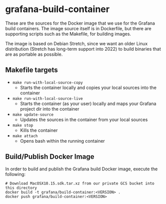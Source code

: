# grafana-build-container

These are the sources for the Docker image that we use for the Grafana build containers. The image source itself
is in Dockerfile, but there are supporting scripts such as the Makefile, for building images.

The image is based on Debian Stretch, since we want an older Linux distribution (Stretch has long-term support into 2022) to build binaries that are as portable as possible.

## Makefile targets

- `make run-with-local-source-copy`
  - Starts the container locally and copies your local sources into the container
- `make run-with-local-source-live`
  - Starts the container (as your user) locally and maps your Grafana project dir into the container
- `make update-source`
  - Updates the sources in the container from your local sources
- `make stop`
  - Kills the container
- `make attach`
  - Opens bash within the running container

## Build/Publish Docker Image

In order to build and publish the Grafana build Docker image, execute the following:

```
# Download MacOSX10.15.sdk.tar.xz from our private GCS bucket into this directory
docker build -t grafana/build-container:<VERSION> .
docker push grafana/build-container:<VERSION>
```
